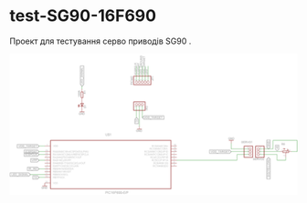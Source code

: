 # test-SG90-16F690

Проект для тестування серво приводів SG90 .



![Shema](https://github.com/lexxai/test-SG90-16F690/blob/master/shema/shema.png "Shema")
